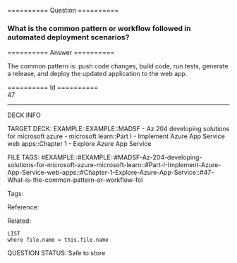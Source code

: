 ========== Question ==========  

### What is the common pattern or workflow followed in automated deployment scenarios?  

========== Answer ==========  

The common pattern is: push code changes, build code, run tests, generate a
release, and deploy the updated application to the web app.

========== Id ==========  
47

---

DECK INFO

TARGET DECK: EXAMPLE::EXAMPLE::MADSF - Az 204 developing solutions for microsoft azure - microsoft learn::Part I - Implement Azure App Service web apps::Chapter 1 - Explore Azure App Service

FILE TAGS: #EXAMPLE::#EXAMPLE::#MADSF-Az-204-developing-solutions-for-microsoft-azure-microsoft-learn::#Part-I-Implement-Azure-App-Service-web-apps::#Chapter-1-Explore-Azure-App-Service::#47-What-is-the-common-pattern-or-workflow-fol

Tags:

Reference:

Related:

```dataview
LIST
where file.name = this.file.name
```
QUESTION STATUS: Safe to store
